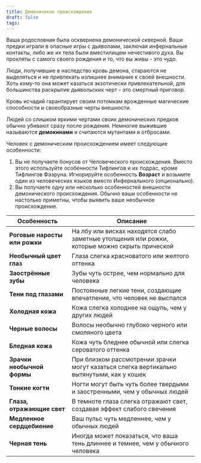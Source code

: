 ```yaml
---
title: Демоничекое происхождение
draft: false
tags:
---
```

Ваша родословная была осквернена демонической скверной. Ваши предки играли в опасные игры с дьяволами, заключая инфернальные контакты, либо же их тела были вместилищем нечестивого духа. Вы прокляты с самого своего рождения и то, что вы живы - это чудо. 

Люди, получившие в наследство кровь демона, стараются не выделяться и не привлекать излишнее внимание к своей внешности. Хоть кому-то она может казаться экзотически привлекательной, для большинства раскрытие дьявольских черт - это смертный приговор. 

Кровь исчадий гарантирует своим потомкам врожденные магические способности и своеобразные черты внешности.

Людей со слишком яркими чертами своих демонических предков обычно убивают сразу после рождения. Немногие выжившие называются **демокинами** и считаются мутантами и отбросами.

Человек с демоническим происхождением имеет следующие особенности:
1. Вы не получаете бонусов от Человеческого происхождения. Вместо этого используйте особенности Тифлингов и их подрас, кроме Тифлингов Фаэруна. Игнорируйте особенность **Возраст** и возьмите один из человеческих языков вместо Инфернального (опционально).
2. Вы получаете одну или несколько особенностей внешности демонического  происхождения. Обычно ваши особенности не настолько приметны, чтобы выявить ваше необычное происхождение.

| Особенность                   | Описание                                                                                       |
| ----------------------------- | ---------------------------------------------------------------------------------------------- |
| **Роговые наросты или рожки** | На лбу или висках находятся слабо заметные утолщения или рожки, которые можно скрыть прической |
| **Необычный цвет глаз**       | Глаза слегка красноватого или желтого оттенка                                                  |
| **Заострённые зубы**          | Зубы чуть острее, чем нормально для человека                                                   |
| **Тени под глазами**          | Постоянные легкие тени, создающие впечатление, что человек не выспался                         |
| **Холодная кожа**             | Кожа слегка холоднее на ощупь, чем у других людей                                              |
| **Черные волосы**             | Волосы необычно глубоко черного или смоляного цвета                                            |
| **Бледная кожа**              | Кожа чуть бледнее обычной или слегка сероватого оттенка                                        |
| **Зрачки необычной формы**    | При близком рассмотрении зрачки могут казаться слегка вертикально вытянутыми, как у кошек      |
| **Тонкие когти**              | Ногти могут быть чуть более твердыми и заостренными, чем у обычных людей                       |
| **Глаза, отражающие свет**    | В темноте глаза слегка отражают свет, создавая эффект слабого свечения                         |
| **Медленное сердцебиение**    | Ваш пульс чуть медленнее, чем у обычных людей                                                  |
| **Черная тень**               | Иногда может показаться, что ваша тень длиннее и темнее, чем у обычного человека               |









